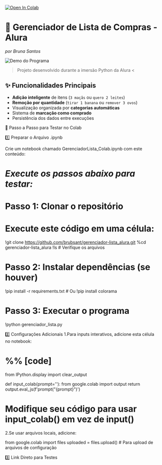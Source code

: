 [![Open In Colab](https://colab.research.google.com/assets/colab-badge.svg)](https://colab.research.google.com/github/seu-usuario/gerenciador-lista_alura/blob/main/GerenciadorLista_Colab.ipynb)


# 🛒 Gerenciador de Lista de Compras - Alura  
*por Bruna Santos*

![Demo do Programa](assets/demo.gif)

> Projeto desenvolvido durante a imersão Python da Alura <

## ✨ Funcionalidades Principais
- **Adição inteligente** de itens (`3 maçãs` ou `quero 2 leites`)
- **Remoção por quantidade** (`tirar 1 banana` ou `remover 3 ovos`)
- Visualização organizada por **categorias automáticas**
- Sistema de **marcação como comprado**
- Persistência dos dados entre execuções


📌 Passo a Passo para Testar no Colab

1️⃣ Preparar o Arquivo .ipynb

Crie um notebook chamado GerenciadorLista_Colab.ipynb com este conteúdo:

# *Execute os passos abaixo para testar:*

# Passo 1: Clonar o repositório

# Execute este código em uma célula:
!git clone https://github.com/brubsant/gerenciador-lista_alura.git
%cd gerenciador-lista_alura
!ls  # Verifique os arquivos

# Passo 2: Instalar dependências (se houver)
!pip install -r requirements.txt  # Ou !pip install colorama

# Passo 3: Executar o programa
!python gerenciador_lista.py

2️⃣ Configurações Adicionais
1.Para inputs interativos, adicione esta célula no notebook:

# %% [code]
from IPython.display import clear_output

def input_colab(prompt=''):
    from google.colab import output
    return output.eval_js(f'prompt("{prompt}")')

# Modifique seu código para usar input_colab() em vez de input()

2.Se usar arquivos locais, adicione:

from google.colab import files
uploaded = files.upload()  # Para upload de arquivos de configuração

3️⃣ Link Direto para Testes


